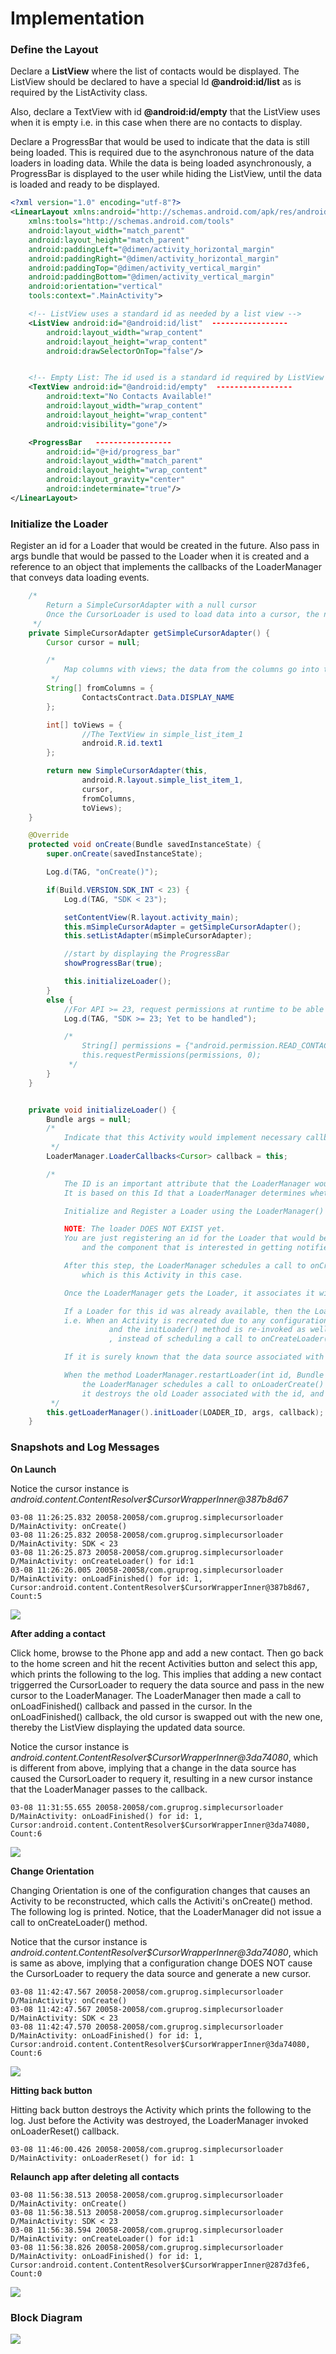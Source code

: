 # Implementation

### Define the Layout

Declare a **ListView** where the list of contacts would be displayed. The ListView should be declared to have a special Id **@android:id/list** as is required by the ListActivity class. 

Also, declare a TextView with id **@android:id/empty** that the ListView uses when it is empty i.e. in this case when there are no contacts to display.

Declare a ProgressBar that would be used to indicate that the data is still being loaded. This is required due to the asynchronous nature of the data loaders in loading data. 
While the data is being loaded asynchronously, a ProgressBar is displayed to the user while hiding the ListView, until the data is loaded and ready to be displayed. 

```xml
<?xml version="1.0" encoding="utf-8"?>
<LinearLayout xmlns:android="http://schemas.android.com/apk/res/android"
    xmlns:tools="http://schemas.android.com/tools"
    android:layout_width="match_parent"
    android:layout_height="match_parent"
    android:paddingLeft="@dimen/activity_horizontal_margin"
    android:paddingRight="@dimen/activity_horizontal_margin"
    android:paddingTop="@dimen/activity_vertical_margin"
    android:paddingBottom="@dimen/activity_vertical_margin"
    android:orientation="vertical"
    tools:context=".MainActivity">

    <!-- ListView uses a standard id as needed by a list view -->
    <ListView android:id="@android:id/list"  -----------------
        android:layout_width="wrap_content"
        android:layout_height="wrap_content"
        android:drawSelectorOnTop="false"/>


    <!-- Empty List: The id used is a standard id required by ListView -->
    <TextView android:id="@android:id/empty"  -----------------
        android:text="No Contacts Available!"
        android:layout_width="wrap_content"
        android:layout_height="wrap_content"
        android:visibility="gone"/>

    <ProgressBar   -----------------
        android:id="@+id/progress_bar"  
        android:layout_width="match_parent"
        android:layout_height="wrap_content"
        android:layout_gravity="center"
        android:indeterminate="true"/>
</LinearLayout>
```

### Initialize the Loader

Register an id for a Loader that would be created in the future. Also pass in args bundle that would be passed to the Loader when it is created and a reference to an object that implements the callbacks 
of the LoaderManager that conveys data loading events. 

```java
    /*
        Return a SimpleCursorAdapter with a null cursor
        Once the CursorLoader is used to load data into a cursor, the null cursor can be swapped with the populated one
     */
    private SimpleCursorAdapter getSimpleCursorAdapter() {
        Cursor cursor = null;

        /*
            Map columns with views; the data from the columns go into those views
         */
        String[] fromColumns = {
                ContactsContract.Data.DISPLAY_NAME
        };

        int[] toViews = {
                //The TextView in simple_list_item_1
                android.R.id.text1
        };

        return new SimpleCursorAdapter(this,
                android.R.layout.simple_list_item_1,
                cursor,
                fromColumns,
                toViews);
    }

    @Override
    protected void onCreate(Bundle savedInstanceState) {
        super.onCreate(savedInstanceState);

        Log.d(TAG, "onCreate()");

        if(Build.VERSION.SDK_INT < 23) {
            Log.d(TAG, "SDK < 23");

            setContentView(R.layout.activity_main);
            this.mSimpleCursorAdapter = getSimpleCursorAdapter();
            this.setListAdapter(mSimpleCursorAdapter);

            //start by displaying the ProgressBar
            showProgressBar(true);

            this.initializeLoader();
        }
        else {
            //For API >= 23, request permissions at runtime to be able to read CONTACTS
            Log.d(TAG, "SDK >= 23; Yet to be handled");

            /*
                String[] permissions = {"android.permission.READ_CONTACTS"};
                this.requestPermissions(permissions, 0);
             */
        }
    }


    private void initializeLoader() {
        Bundle args = null;
        /*
            Indicate that this Activity would implement necessary callbacks that would be invoked by the LoaderManager when events related to data loading occur
         */
        LoaderManager.LoaderCallbacks<Cursor> callback = this;

        /*
            The ID is an important attribute that the LoaderManager would cache and use to uniquely identify a Loader.
            It is based on this Id that a LoaderManager determines whether a new Loader has to be created or an existing one has to be used.

            Initialize and Register a Loader using the LoaderManager() instance inherent to an Activity

            NOTE: The loader DOES NOT EXIST yet.
            You are just registering an id for the Loader that would be created later, the arguments that should be passed to it when it is created,
                and the component that is interested in getting notified of various events generated by the LoaderManager based on data loading performed by the loader

            After this step, the LoaderManager schedules a call to onCreateLoader() to get the Loader from the component that implemented the callbacks,
                which is this Activity in this case.

            Once the LoaderManager gets the Loader, it associates it with the id that was registered earlier.

            If a Loader for this id was already available, then the LoaderManager DOES NOT schedule a call to onCreateLoader() method.
            i.e. When an Activity is recreated due to any configuration change, the onCreate() method of the Activity is re-invoked,
                      and the initLoader() method is re-invoked as well, but this time the LoaderManager would use the Loader against the Id, LOADER_ID that it cached earlier
                      , instead of scheduling a call to onCreateLoader() method with id LOADER_ID for a second time.

            If it is surely known that the data source associated with a loader has changed, then the method LoaderManager.restartLoader() can be called.

            When the method LoaderManager.restartLoader(int id, Bundle args, LoaderManager.LoaderCallbacks<D> callback) is invoked,
                the LoaderManager schedules a call to onLoaderCreate() method to get a hold of the new Loader. Once the LoaderManager receives the new Loader,
                it destroys the old Loader associated with the id, and caches the new Loader against the id.
         */
        this.getLoaderManager().initLoader(LOADER_ID, args, callback);   <-----------------------
    }

```

### Snapshots and Log Messages

**On Launch**

Notice the cursor instance is *android.content.ContentResolver$CursorWrapperInner@387b8d67*

```
03-08 11:26:25.832 20058-20058/com.gruprog.simplecursorloader D/MainActivity: onCreate()
03-08 11:26:25.832 20058-20058/com.gruprog.simplecursorloader D/MainActivity: SDK < 23
03-08 11:26:25.873 20058-20058/com.gruprog.simplecursorloader D/MainActivity: onCreateLoader() for id:1
03-08 11:26:26.005 20058-20058/com.gruprog.simplecursorloader D/MainActivity: onLoadFinished() for id: 1, Cursor:android.content.ContentResolver$CursorWrapperInner@387b8d67, Count:5
```
![](_misc/Displaying%20Contacts.png)

**After adding a contact**

Click home, browse to the Phone app and add a new contact. Then go back to the home screen and hit the recent Activities button and select this app, which prints the following to the log.
This implies that adding a new contact triggerred the CursorLoader to requery the data source and pass in the new cursor to the LoaderManager. 
The LoaderManager then made a call to onLoadFinished() callback and passed in the cursor. In the onLoadFinished() callback, the old cursor is swapped out with the new one, thereby the ListView displaying 
the updated data source.

Notice the cursor instance is *android.content.ContentResolver$CursorWrapperInner@3da74080*, which is different from above, implying that a change in the data source has caused the CursorLoader to requery it,
resulting in a new cursor instance that the LoaderManager passes to the callback.

```
03-08 11:31:55.655 20058-20058/com.gruprog.simplecursorloader D/MainActivity: onLoadFinished() for id: 1, Cursor:android.content.ContentResolver$CursorWrapperInner@3da74080, Count:6
```

![](_misc/New%20Contact%20Displayed.png)

**Change Orientation**

Changing Orientation is one of the configuration changes that causes an Activity to be reconstructed, which calls the Activiti's onCreate() method. The following log is printed. 
Notice, that the LoaderManager did not issue a call to onCreateLoader() method.

Notice that the cursor instance is *android.content.ContentResolver$CursorWrapperInner@3da74080*, which is same as above, implying that a configuration change DOES NOT cause the CursorLoader to requery 
the data source and generate a new cursor.

```
03-08 11:42:47.567 20058-20058/com.gruprog.simplecursorloader D/MainActivity: onCreate()
03-08 11:42:47.567 20058-20058/com.gruprog.simplecursorloader D/MainActivity: SDK < 23
03-08 11:42:47.570 20058-20058/com.gruprog.simplecursorloader D/MainActivity: onLoadFinished() for id: 1, Cursor:android.content.ContentResolver$CursorWrapperInner@3da74080, Count:6
```

![](_misc/display%20in%20landscape%20mode.png)

**Hitting back button**

Hitting back button destroys the Activity which prints the following to the log. Just before the Activity was destroyed, the LoaderManager invoked onLoaderReset() callback.

```
03-08 11:46:00.426 20058-20058/com.gruprog.simplecursorloader D/MainActivity: onLoaderReset() for id: 1
```

**Relaunch app after deleting all contacts**

```
03-08 11:56:38.513 20058-20058/com.gruprog.simplecursorloader D/MainActivity: onCreate()
03-08 11:56:38.513 20058-20058/com.gruprog.simplecursorloader D/MainActivity: SDK < 23
03-08 11:56:38.594 20058-20058/com.gruprog.simplecursorloader D/MainActivity: onCreateLoader() for id:1
03-08 11:56:38.826 20058-20058/com.gruprog.simplecursorloader D/MainActivity: onLoadFinished() for id: 1, Cursor:android.content.ContentResolver$CursorWrapperInner@287d3fe6, Count:0
```

![](_misc/No%20Contacts%20Available.png)


### Block Diagram

![](_misc/High%20Level%20Block%20Diagram.png)

